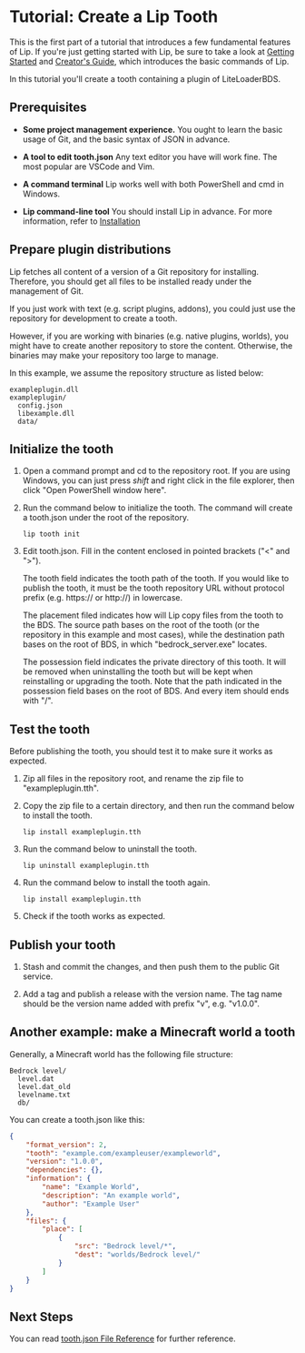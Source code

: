 # Tutorial: Create a Lip Tooth

This is the first part of a tutorial that introduces a few fundamental features of Lip. If you're just getting started with Lip, be sure to take a look at [Getting Started](../quickstart.md) and [Creator's Guide](../creator_quickstart.md), which introduces the basic commands of Lip.

In this tutorial you'll create a tooth containing a plugin of LiteLoaderBDS.

## Prerequisites

- **Some project management experience.** You ought to learn the basic usage of Git, and the basic syntax of JSON in advance.

- **A tool to edit tooth.json** Any text editor you have will work fine. The most popular are VSCode and Vim.

- **A command terminal** Lip works well with both PowerShell and cmd in Windows.

- **Lip command-line tool** You should install Lip in advance. For more information, refer to [Installation](../installation.md)

## Prepare plugin distributions

Lip fetches all content of a version of a Git repository for installing. Therefore, you should get all files to be installed ready under the management of Git.

If you just work with text (e.g. script plugins, addons), you could just use the repository for development to create a tooth.

However, if you are working with binaries (e.g. native plugins, worlds), you might have to create another repository to store the content. Otherwise, the binaries may make your repository too large to manage.

In this example, we assume the repository structure as listed below:

```
exampleplugin.dll
exampleplugin/
  config.json
  libexample.dll
  data/
```

## Initialize the tooth

1. Open a command prompt and cd to the repository root. If you are using Windows, you can just press *shift* and right click in the file explorer, then click "Open PowerShell window here".

2. Run the command below to initialize the tooth. The command will create a tooth.json under the root of the repository.

   ```shell
   lip tooth init
   ```

3. Edit tooth.json. Fill in the content enclosed in pointed brackets ("<" and ">"). 

   The tooth field indicates the tooth path of the tooth. If you would like to publish the tooth, it must be the tooth repository URL without protocol prefix (e.g. https:// or http://) in lowercase.

   The placement filed indicates how will Lip copy files from the tooth to the BDS. The source path bases on the root of the tooth (or the repository in this example and most cases), while the destination path bases on the root of BDS, in which "bedrock_server.exe" locates.
   
   The possession field indicates the private directory of this tooth. It will be removed when uninstalling the tooth but will be kept when reinstalling or upgrading the tooth. Note that the path indicated in the possession field bases on the root of BDS. And every item should ends with "/".

## Test the tooth

Before publishing the tooth, you should test it to make sure it works as expected.

1. Zip all files in the repository root, and rename the zip file to "exampleplugin.tth".

2. Copy the zip file to a certain directory, and then run the command below to install the tooth.

   ```shell
   lip install exampleplugin.tth
   ```

3. Run the command below to uninstall the tooth.

   ```shell
   lip uninstall exampleplugin.tth
   ```

4. Run the command below to install the tooth again.

   ```shell
   lip install exampleplugin.tth
   ```

5. Check if the tooth works as expected.

## Publish your tooth

1. Stash and commit the changes, and then push them to the public Git service.

2. Add a tag and publish a release with the version name. The tag name should be the version name added with prefix "v", e.g. "v1.0.0".

## Another example: make a Minecraft world a tooth

Generally, a Minecraft world has the following file structure:

```
Bedrock level/
  level.dat
  level.dat_old
  levelname.txt
  db/
```

You can create a tooth.json like this:

```json
{
    "format_version": 2,
    "tooth": "example.com/exampleuser/exampleworld",
    "version": "1.0.0",
    "dependencies": {},
    "information": {
        "name": "Example World",
        "description": "An example world",
        "author": "Example User"
    },
    "files": {
        "place": [
            {
                "src": "Bedrock level/*",
                "dest": "worlds/Bedrock level/"
            }
        ]
    }
}
```

## Next Steps

You can read [tooth.json File Reference](../tooth_json_file_reference.md) for further reference.
